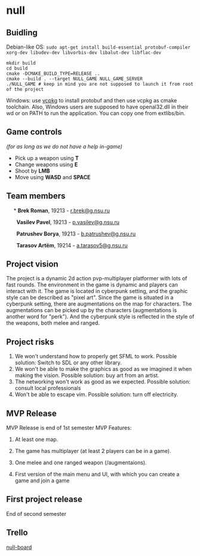 # null

## Buidling

Debian-like OS: `sudo apt-get install build-essential protobuf-compiler xorg-dev libudev-dev libvorbis-dev libalut-dev libflac-dev`

```
mkdir build
cd build
cmake -DCMAKE_BUILD_TYPE=RELEASE ..
cmake --build . --target NULL_GAME NULL_GAME_SERVER
./NULL_GAME # keep in mind you are not supposed to launch it from root of the project
```

Windows: use [vcpkg](https://github.com/microsoft/vcpkg) to install protobuf and then use vcpkg as cmake toolchain. Also, Windows users are supposed to have openal32.dll in their wd or on PATH to run the application. You can copy one from extlibs/bin.

## Game controls
*(for as long as we do not have a help in-game)*

 - Pick up a weapon using **T**
 - Change weapons using **E**
 - Shoot by **LMB**
 - Move using **WASD** and **SPACE**


## Team members
&nbsp;&nbsp;&nbsp;&nbsp;&nbsp;* **Brek Roman**, 19213 - r.brek@g.nsu.ru

&nbsp;&nbsp;&nbsp;&nbsp;&nbsp;&nbsp; **Vasilev Pavel**, 19213 - p.vasilev@g.nsu.ru

&nbsp;&nbsp;&nbsp;&nbsp;&nbsp;&nbsp; **Patrushev Borya**, 19213 -  b.patrushev@g.nsu.ru

&nbsp;&nbsp;&nbsp;&nbsp;&nbsp;&nbsp; **Tarasov Artёm**, 19214 -  a.tarasov5@g.nsu.ru

## Project vision
The project is a dynamic 2d action pvp-multiplayer platformer with lots of fast rounds. The environment in the game
is dynamic and players can interact with it.
The game is located in cyberpunk setting, and the graphic style can be described as "pixel art".
Since the game is situated in a cyberpunk setting, there are augmentations on the map for characters.
The augmentations can be picked up by the characters (augmentations is another word for "perk"). 
And the cyberpunk style is reflected in the style of the weapons, both melee and ranged.

## Project risks

 1. We won't understand how to properly get SFML to work.
    Possible solution: Switch to SDL or any other library.
 2. We won't be able to make the graphics as good as we imagined it when making the vision.
    Possible solution: buy art from an artist.
 3. The networking won't work as good as we expected.
    Possible solution: consult local professionals
 4. Won't be able to escape vim.
    Possible solution: turn off electricity.

## MVP Release

MVP Release is end of 1st semester
MVP Features:

 1. At least one map.

 2. The game has multiplayer (at least 2 players can be in a game).
 
 3. One melee and one ranged weapon (/augmentaions).
 
 4. First version of the main menu and UI, with which you can create a game and join a game

## First project release

End of second semester

## Trello
[null-board](https://trello.com/b/AjHWnnq4/title-null)

